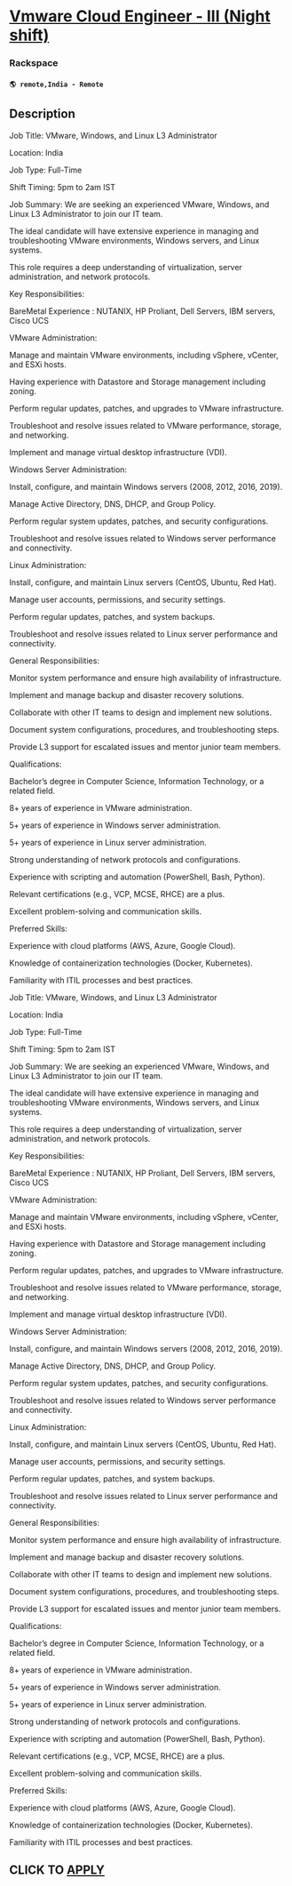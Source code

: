 # [Vmware Cloud Engineer - III (Night shift)](https://www.remotewlb.com/apply/vmware-cloud-engineer-iii-night-shift)  
### Rackspace  
#### `🌎 remote,India - Remote`  

## Description

Job Title: VMware, Windows, and Linux L3 Administrator

Location: India

Job Type: Full-Time

  

Shift Timing: 5pm to 2am IST

Job Summary: We are seeking an experienced VMware, Windows, and Linux L3 Administrator to join our IT team.

The ideal candidate will have extensive experience in managing and troubleshooting VMware environments, Windows servers, and Linux systems.

This role requires a deep understanding of virtualization, server administration, and network protocols.

Key Responsibilities:

BareMetal Experience : NUTANIX, HP Proliant, Dell Servers, IBM servers, Cisco UCS

VMware Administration:

Manage and maintain VMware environments, including vSphere, vCenter, and ESXi hosts.

Having experience with Datastore and Storage management including zoning.

Perform regular updates, patches, and upgrades to VMware infrastructure.

Troubleshoot and resolve issues related to VMware performance, storage, and networking.

Implement and manage virtual desktop infrastructure (VDI).

Windows Server Administration:

Install, configure, and maintain Windows servers (2008, 2012, 2016, 2019).

Manage Active Directory, DNS, DHCP, and Group Policy.

Perform regular system updates, patches, and security configurations.

Troubleshoot and resolve issues related to Windows server performance and connectivity.

Linux Administration:

Install, configure, and maintain Linux servers (CentOS, Ubuntu, Red Hat).

Manage user accounts, permissions, and security settings.

Perform regular updates, patches, and system backups.

Troubleshoot and resolve issues related to Linux server performance and connectivity.

General Responsibilities:

Monitor system performance and ensure high availability of infrastructure.

Implement and manage backup and disaster recovery solutions.

Collaborate with other IT teams to design and implement new solutions.

Document system configurations, procedures, and troubleshooting steps.

Provide L3 support for escalated issues and mentor junior team members.

Qualifications:

Bachelor’s degree in Computer Science, Information Technology, or a related field.

8+ years of experience in VMware administration.

5+ years of experience in Windows server administration.

5+ years of experience in Linux server administration.

Strong understanding of network protocols and configurations.

Experience with scripting and automation (PowerShell, Bash, Python).

Relevant certifications (e.g., VCP, MCSE, RHCE) are a plus.

Excellent problem-solving and communication skills.

Preferred Skills:

Experience with cloud platforms (AWS, Azure, Google Cloud).

Knowledge of containerization technologies (Docker, Kubernetes).

Familiarity with ITIL processes and best practices.

  

Job Title: VMware, Windows, and Linux L3 Administrator

Location: India

Job Type: Full-Time

  

Shift Timing: 5pm to 2am IST

Job Summary: We are seeking an experienced VMware, Windows, and Linux L3 Administrator to join our IT team.

The ideal candidate will have extensive experience in managing and troubleshooting VMware environments, Windows servers, and Linux systems.

This role requires a deep understanding of virtualization, server administration, and network protocols.

Key Responsibilities:

BareMetal Experience : NUTANIX, HP Proliant, Dell Servers, IBM servers, Cisco UCS

VMware Administration:

Manage and maintain VMware environments, including vSphere, vCenter, and ESXi hosts.

Having experience with Datastore and Storage management including zoning.

Perform regular updates, patches, and upgrades to VMware infrastructure.

Troubleshoot and resolve issues related to VMware performance, storage, and networking.

Implement and manage virtual desktop infrastructure (VDI).

Windows Server Administration:

Install, configure, and maintain Windows servers (2008, 2012, 2016, 2019).

Manage Active Directory, DNS, DHCP, and Group Policy.

Perform regular system updates, patches, and security configurations.

Troubleshoot and resolve issues related to Windows server performance and connectivity.

Linux Administration:

Install, configure, and maintain Linux servers (CentOS, Ubuntu, Red Hat).

Manage user accounts, permissions, and security settings.

Perform regular updates, patches, and system backups.

Troubleshoot and resolve issues related to Linux server performance and connectivity.

General Responsibilities:

Monitor system performance and ensure high availability of infrastructure.

Implement and manage backup and disaster recovery solutions.

Collaborate with other IT teams to design and implement new solutions.

Document system configurations, procedures, and troubleshooting steps.

Provide L3 support for escalated issues and mentor junior team members.

Qualifications:

Bachelor’s degree in Computer Science, Information Technology, or a related field.

8+ years of experience in VMware administration.

5+ years of experience in Windows server administration.

5+ years of experience in Linux server administration.

Strong understanding of network protocols and configurations.

Experience with scripting and automation (PowerShell, Bash, Python).

Relevant certifications (e.g., VCP, MCSE, RHCE) are a plus.

Excellent problem-solving and communication skills.

Preferred Skills:

Experience with cloud platforms (AWS, Azure, Google Cloud).

Knowledge of containerization technologies (Docker, Kubernetes).

Familiarity with ITIL processes and best practices.

  

  
## CLICK TO [APPLY](https://www.remotewlb.com/apply/vmware-cloud-engineer-iii-night-shift)


